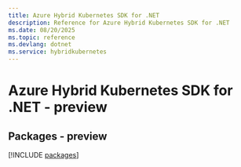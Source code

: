 ```yaml
---
title: Azure Hybrid Kubernetes SDK for .NET
description: Reference for Azure Hybrid Kubernetes SDK for .NET
ms.date: 08/20/2025
ms.topic: reference
ms.devlang: dotnet
ms.service: hybridkubernetes
---
```

# Azure Hybrid Kubernetes SDK for .NET - preview
## Packages - preview
[!INCLUDE [packages](hybrid-kubernetes-index.md)]